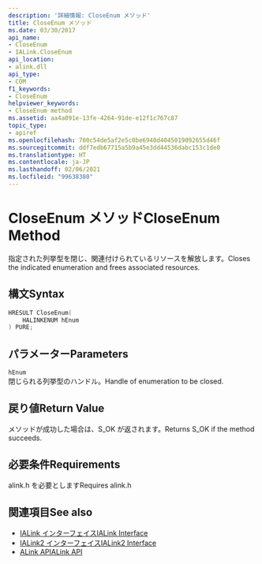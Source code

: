 ```yaml
---
description: '詳細情報: CloseEnum メソッド'
title: CloseEnum メソッド
ms.date: 03/30/2017
api_name:
- CloseEnum
- IALink.CloseEnum
api_location:
- alink.dll
api_type:
- COM
f1_keywords:
- CloseEnum
helpviewer_keywords:
- CloseEnum method
ms.assetid: aa4a091e-13fe-4264-91de-e12f1c767c87
topic_type:
- apiref
ms.openlocfilehash: 700c54de5af2e5c0be6940d4045019092655d46f
ms.sourcegitcommit: ddf7edb67715a5b9a45e3dd44536dabc153c1de0
ms.translationtype: HT
ms.contentlocale: ja-JP
ms.lasthandoff: 02/06/2021
ms.locfileid: "99638380"
---
```

# <a name="closeenum-method"></a><span data-ttu-id="187bc-103">CloseEnum メソッド</span><span class="sxs-lookup"><span data-stu-id="187bc-103">CloseEnum Method</span></span>

<span data-ttu-id="187bc-104">指定された列挙型を閉じ、関連付けられているリソースを解放します。</span><span class="sxs-lookup"><span data-stu-id="187bc-104">Closes the indicated enumeration and frees associated resources.</span></span>  
  
## <a name="syntax"></a><span data-ttu-id="187bc-105">構文</span><span class="sxs-lookup"><span data-stu-id="187bc-105">Syntax</span></span>  
  
```cpp  
HRESULT CloseEnum(  
    HALINKENUM hEnum  
) PURE;  
```  
  
## <a name="parameters"></a><span data-ttu-id="187bc-106">パラメーター</span><span class="sxs-lookup"><span data-stu-id="187bc-106">Parameters</span></span>  

 `hEnum`  
 <span data-ttu-id="187bc-107">閉じられる列挙型のハンドル。</span><span class="sxs-lookup"><span data-stu-id="187bc-107">Handle of enumeration to be closed.</span></span>  
  
## <a name="return-value"></a><span data-ttu-id="187bc-108">戻り値</span><span class="sxs-lookup"><span data-stu-id="187bc-108">Return Value</span></span>  

 <span data-ttu-id="187bc-109">メソッドが成功した場合は、S_OK が返されます。</span><span class="sxs-lookup"><span data-stu-id="187bc-109">Returns S_OK if the method succeeds.</span></span>  
  
## <a name="requirements"></a><span data-ttu-id="187bc-110">必要条件</span><span class="sxs-lookup"><span data-stu-id="187bc-110">Requirements</span></span>  

 <span data-ttu-id="187bc-111">alink.h を必要とします</span><span class="sxs-lookup"><span data-stu-id="187bc-111">Requires alink.h</span></span>  
  
## <a name="see-also"></a><span data-ttu-id="187bc-112">関連項目</span><span class="sxs-lookup"><span data-stu-id="187bc-112">See also</span></span>

- [<span data-ttu-id="187bc-113">IALink インターフェイス</span><span class="sxs-lookup"><span data-stu-id="187bc-113">IALink Interface</span></span>](ialink-interface.md)
- [<span data-ttu-id="187bc-114">IALink2 インターフェイス</span><span class="sxs-lookup"><span data-stu-id="187bc-114">IALink2 Interface</span></span>](ialink2-interface.md)
- [<span data-ttu-id="187bc-115">ALink API</span><span class="sxs-lookup"><span data-stu-id="187bc-115">ALink API</span></span>](index.md)
